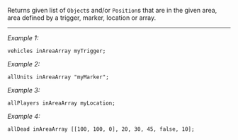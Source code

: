 Returns given list of `Object`s and/or `Position`s that are in the given area, area defined by a trigger, marker, location or array.


---
*Example 1:*
```sqf
vehicles inAreaArray myTrigger;
```

*Example 2:*
```sqf
allUnits inAreaArray "myMarker";
```

*Example 3:*
```sqf
allPlayers inAreaArray myLocation;
```

*Example 4:*
```sqf
allDead inAreaArray [[100, 100, 0], 20, 30, 45, false, 10];
```
